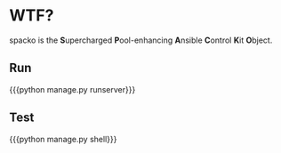 # WTF?

spacko is the **S**upercharged **P**ool-enhancing **A**nsible **C**ontrol **K**it **O**bject.

## Run ##
{{{python manage.py runserver}}}
## Test ##
{{{python manage.py shell}}}
